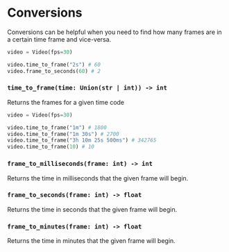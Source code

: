 # Conversions

Conversions can be helpful when you need to find how many frames are in a certain time frame and vice-versa.

```py title="example"
video = Video(fps=30)

video.time_to_frame("2s") # 60
video.frame_to_seconds(60) # 2
```

### `time_to_frame(time: Union(str | int)) -> int`

Returns the frames for a given time code

```py title="time_codes"
video = Video(fps=30)

video.time_to_frame("1m") # 1800
video.time_to_frame("1m 30s") # 2700
video.time_to_frame("3h 10m 25s 500ms") # 342765
video.time_to_frame(10) # 10
```

### `frame_to_milliseconds(frame: int) -> int`

Returns the time in milliseconds that the given frame will begin.

### `frame_to_seconds(frame: int) -> float`

Returns the time in seconds that the given frame will begin.

### `frame_to_minutes(frame: int) -> float`

Returns the time in minutes that the given frame will begin.